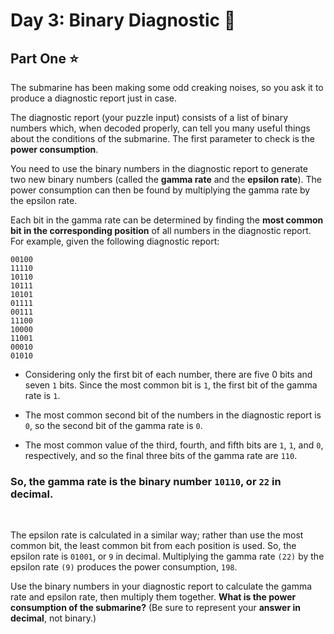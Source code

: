 # Day 3: Binary Diagnostic 🏥
## Part One ⭐
The submarine has been making some odd creaking noises, so you ask it to produce a diagnostic report just in case.

The diagnostic report (your puzzle input) consists of a list of binary numbers which, when decoded properly, can tell you many useful things about the conditions of the submarine. The first parameter to check is the **power consumption**.

You need to use the binary numbers in the diagnostic report to generate two new binary numbers (called the **gamma rate** and the **epsilon rate**). The power consumption can then be found by multiplying the gamma rate by the epsilon rate.

Each bit in the gamma rate can be determined by finding the **most common bit in the corresponding position** of all numbers in the diagnostic report. For example, given the following diagnostic report:

```
00100
11110
10110
10111
10101
01111
00111
11100
10000
11001
00010
01010
```

* Considering only the first bit of each number, there are five 0 bits and seven ```1``` bits. Since the most common bit is ```1```, the first bit of the gamma rate is ```1```.

* The most common second bit of the numbers in the diagnostic report is ```0```, so the second bit of the gamma rate is ```0```.

* The most common value of the third, fourth, and fifth bits are ```1```, ```1```, and ```0```, respectively, and so the final three bits of the gamma rate are ```110```.

### So, the gamma rate is the binary number ```10110```, or ```22``` in decimal.
<br/>

 The epsilon rate is calculated in a similar way; rather than use the most common bit, the least common bit from each position is used. So, the epsilon rate is ```01001```, or ```9``` in decimal. Multiplying the gamma rate ```(22)``` by the epsilon rate ```(9)``` produces the power consumption, ```198```.

Use the binary numbers in your diagnostic report to calculate the gamma rate and epsilon rate, then multiply them together. **What is the power consumption of the submarine?** (Be sure to represent your **answer in decimal**, not binary.)